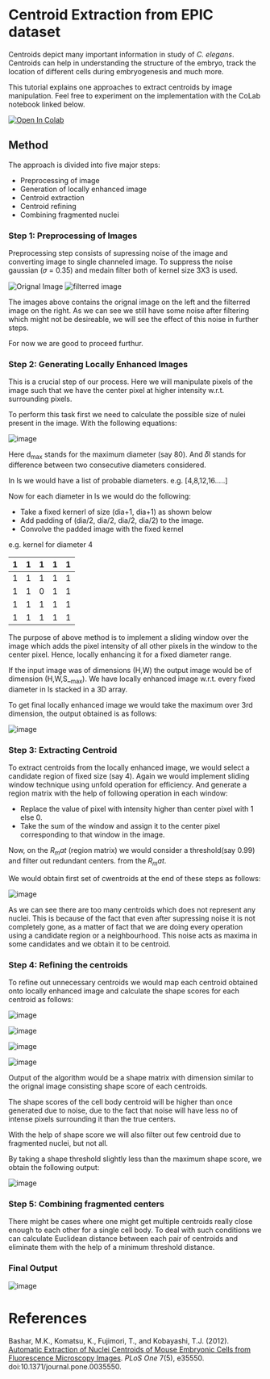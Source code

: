 # Centroid Extraction from EPIC dataset

Centroids depict many important information in study of _C. elegans_. Centroids can help in understanding the structure of the embryo, track the location of different cells during embryogenesis and much more.

This tutorial explains one approaches to extract centroids by image manipulation. Feel free to experiment on the implementation with the CoLab notebook linked below.  

[![Open In Colab](https://colab.research.google.com/assets/colab-badge.svg)](https://colab.research.google.com/drive/1ZUOC01kuNiI9BkfhJQpEjg2v9XVJUMqM?usp=sharing)

## Method

The approach is divided into five major steps:
- Preprocessing of image
- Generation of locally enhanced image
- Centroid extraction 
- Centroid refining 
- Combining fragmented nuclei

### Step 1: Preprocessing of Images 
Preprocessing step consists of supressing noise of the image and converting image to single channeled image. To suppress the noise gaussian (𝜎 = 0.35) and 
medain filter both of kernel size 3X3 is used.

![Orignal Image](https://user-images.githubusercontent.com/57054296/114911821-ff193300-9e3c-11eb-94b3-2407e39a61e6.png)
![filterred image](https://user-images.githubusercontent.com/57054296/114912052-2cfe7780-9e3d-11eb-8e76-4a8be3eedfcf.png)

The images above contains the orignal image on the left and the filterred image on the right.
As we can see we still have some noise after filtering which might not be desireable, we will see the effect of this noise in further steps.

For now we are good to proceed furthur.

### Step 2: Generating Locally Enhanced Images
This is a crucial step of our process. Here we will manipulate pixels of the image such that we have the center
pixel at higher intensity w.r.t. surrounding pixels. 

To perform this task first we need to calculate the possible size of nulei present in the image. With the following equations: 

![image](https://user-images.githubusercontent.com/57054296/114984067-f9f4cc00-9eae-11eb-8333-6667d72408ff.png)

Here d<sub>max</sub> stands for the maximum diameter (say 80). And 𝛿l stands for difference between two consecutive diameters considered.

In ls we would have a list of probable diameters. e.g. [4,8,12,16.....]

Now for each diameter in ls we would do the following:
- Take a fixed kernerl of size (dia+1, dia+1) as shown below
- Add padding of (dia/2, dia/2, dia/2, dia/2) to the image.
- Convolve the padded image with the fixed kernel

e.g. kernel for diameter 4

| 1 | 1 | 1 | 1 | 1 |
|---|---|---|---|---|
| 1 | 1 | 1 | 1 | 1 |
| 1 | 1 | 0 | 1 | 1 |
| 1 | 1 | 1 | 1 | 1 |
| 1 | 1 | 1 | 1 | 1 |

The purpose of above method is to implement a sliding window over the image which adds the pixel intensity of 
all other pixels in the window to the center pixel. Hence, locally enhancing it for a fixed diameter range.

If the input image was of dimensions (H,W) the output image would be of dimension (H,W,S_<sub>max</sub>).
We have locally enhanced image w.r.t. every fixed diameter in ls stacked in a 3D array.

To get final locally enhanced image we would take the maximum over 3rd dimension, the output obtained is as follows:

![image](https://user-images.githubusercontent.com/57054296/114989859-7e4a4d80-9eb5-11eb-98d7-82a8c4b269de.png)

### Step 3: Extracting Centroid

To extract centroids from the locally enhanced image, we would select a candidate region of fixed size (say 4). Again we would implement sliding window technique using unfold operation for efficiency. And generate a region matrix with the help of following operation in each window:
- Replace the value of pixel with intensity higher than center pixel with 1 else 0.
- Take the sum of the window and assign it to the center pixel corresponding to that window in the image.

Now, on the $R_mat$ (region matrix) we would consider a threshold(say 0.99) and filter out redundant centers. from the $R_mat$. 

We would obtain first set of cwentroids at the end of these steps as follows:

![image](https://user-images.githubusercontent.com/57054296/114991212-f82f0680-9eb6-11eb-83d9-f96263ae9d0e.png)

As we can see there are too many centroids which does not represent any nuclei. This is because of the fact that even after supressing noise it is not completely gone, as a matter of fact that we are doing every operation using a candidate region or a neighbourhood. This noise acts as maxima in some candidates and we obtain it to be centroid. 

### Step 4: Refining the centroids

To refine out unnecessary centroids we would map each centroid obtained onto locally enhanced image and calculate the shape scores for each centroid as follows: 

![image](https://user-images.githubusercontent.com/57054296/114992470-6aecb180-9eb8-11eb-9feb-50ebc5b8a307.png)

![image](https://user-images.githubusercontent.com/57054296/114992492-73dd8300-9eb8-11eb-8178-49b619f4e4b3.png)

![image](https://user-images.githubusercontent.com/57054296/114992529-7b049100-9eb8-11eb-8831-81b227c66783.png)

![image](https://user-images.githubusercontent.com/57054296/114992556-81930880-9eb8-11eb-9e98-4ac63d914205.png)

Output of the algorithm would be a shape matrix with dimension similar to the orignal image consisting shape score of each centroids.

The shape scores of the cell body centroid will be higher than once generated due to noise, due to the fact that noise will have less no of intense pixels surrounding it than the true centers. 

With the help of shape score we will also filter out few centroid due to fragmented nuclei, but not all.

By taking a shape threshold slightly less than the maximum shape score, we obtain the following output:

![image](https://user-images.githubusercontent.com/57054296/114993419-6d034000-9eb9-11eb-85b6-3ed1ebf87cb8.png)

### Step 5: Combining fragmented centers

There might be cases where one might get multiple centroids really close enough to each other for a single cell body. To deal with such conditions we can calculate Euclidean distance between each pair of centroids and eliminate them with the help of a minimum threshold distance.

### Final Output
![image](https://user-images.githubusercontent.com/57054296/114994421-60331c00-9eba-11eb-9cb3-fc1ba09c48f5.png)

# References
Bashar, M.K., Komatsu, K., Fujimori, T., and Kobayashi, T.J. (2012). [Automatic Extraction of Nuclei Centroids of Mouse Embryonic Cells from Fluorescence Microscopy Images](https://journals.plos.org/plosone/article?id=10.1371/journal.pone.0035550). _PLoS One_ 7(5), e35550. doi:10.1371/journal.pone.0035550.

